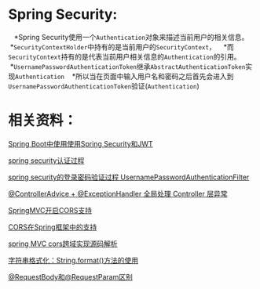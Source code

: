 Spring Security:
===
    *Spring Security使用一个`Authentication`对象来描述当前用户的相关信息。
    *`SecurityContextHolder`中持有的是当前用户的`SecurityContext`，
    *而`SecurityContext`持有的是代表当前用户相关信息的`Authentication`的引用。
    *`UsernamePasswordAuthenticationToken`继承`AbstractAuthenticationToken`实现`Authentication`
    *所以当在页面中输入用户名和密码之后首先会进入到`UsernamePasswordAuthenticationToken`验证(`Authentication`)

相关资料：
===
[Spring Boot中使用使用Spring Security和JWT](https://www.cnblogs.com/hackyo/p/8004928.html)<br/>

[spring security认证过程](https://www.cnblogs.com/shiyu404/p/6530894.html)<br/>

[spring security的登录密码验证过程 UsernamePasswordAuthenticationFilter](https://www.cnblogs.com/lexiaofei/p/7018405.html?utm_source=itdadao&utm_medium=referral)<br/>

[@ControllerAdvice + @ExceptionHandler 全局处理 Controller 层异常](https://blog.csdn.net/kinginblue/article/details/70186586)<br/>

[SpringMVC开启CORS支持](https://www.jianshu.com/p/d05303d34222)<br/>

[CORS在Spring框架中的支持](https://spring.io/blog/2015/06/08/cors-support-in-spring-framework)<br/>

[spring MVC cors跨域实现源码解析](https://www.cnblogs.com/leftthen/p/6378090.html)<br/>

[字符串格式化：String.format()方法的使用](http://kgd1120.iteye.com/blog/1293633)<br/>

[@RequestBody和@RequestParam区别](https://blog.csdn.net/xinluke/article/details/52710706)<br/>
